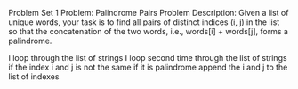 Problem Set 1
Problem: Palindrome Pairs
Problem Description:
Given a list of unique words, your task is to find all pairs of distinct indices (i, j) in the list so that
the concatenation of the two words, i.e., words[i] + words[j], forms a palindrome.

I loop through the list of strings
    I loop second time through the list of strings
        if the index i and j is not the same
            if it is palindrome
                append the i and j to the list of indexes
            